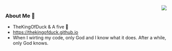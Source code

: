 




<img align="right" src="https://github-readme-stats.vercel.app/api?username=TheKingOfDuck&count_private=true&show_icons=true&hide=prs" />

### About Me 👋

- TheKingOfDuck & A five :shit:
- https://thekingofduck.github.io
- When I wirting my code, only God and I know what it does. After a while, only God knows.
